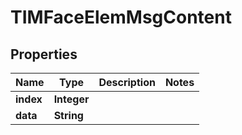 

# TIMFaceElemMsgContent


## Properties

| Name | Type | Description | Notes |
|------------ | ------------- | ------------- | -------------|
|**index** | **Integer** |  |  |
|**data** | **String** |  |  |



